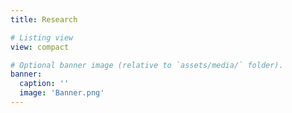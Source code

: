 ```yaml
---
title: Research

# Listing view
view: compact  

# Optional banner image (relative to `assets/media/` folder).
banner:
  caption: ''
  image: 'Banner.png'
---
```


